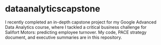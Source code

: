 # dataanalyticscapstone
I recently completed an in-depth capstone project for my Google Advanced Data Analytics course, where I tackled a critical business challenge for Salifort Motors: predicting employee turnover. My code, PACE strategy document, and executive summaries are in this repository.
